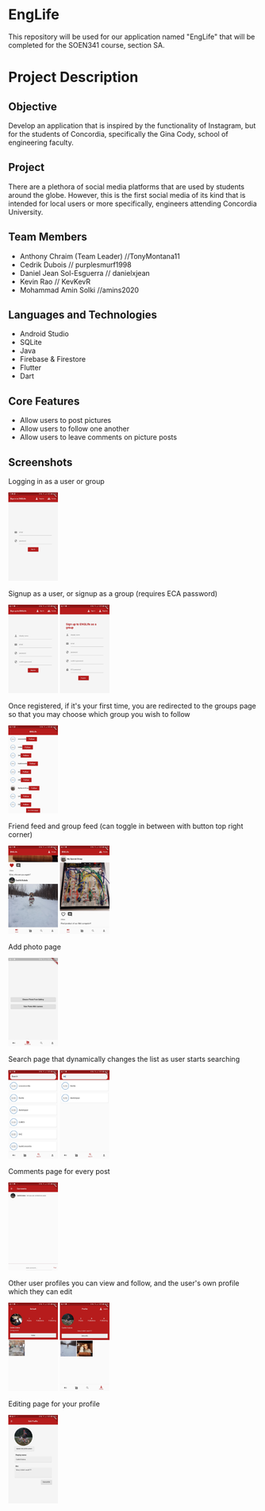 
EngLife
======
This repository will be used for our application named "EngLife" that will be completed for the SOEN341 course, section SA.


Project Description
=======

Objective 
------
Develop an application that is inspired by the functionality of Instagram, but for the students of Concordia, specifically the Gina Cody, school of engineering faculty.


Project
------
There are a plethora of social media platforms that are used by students around the globe. However, this
is the first social media of its kind that is intended for local users or more specifically, engineers
attending Concordia University.


Team Members 
------
  * Anthony Chraim (Team Leader) //TonyMontana11
  * Cedrik Dubois // purplesmurf1998
  * Daniel Jean Sol-Esguerra // danielxjean
  * Kevin Rao // KevKevR
  * Mohammad Amin Solki //amins2020

Languages and Technologies
------
  * Android Studio
  * SQLite
  * Java
  * Firebase & Firestore
  * Flutter 
  * Dart


Core Features
------
  * Allow users to post pictures
  * Allow users to follow one another
  * Allow users to leave comments on picture posts

Screenshots
------
Logging in as a user or group

<img src="eng_life/screenshots/login.jpg" width="100">

Signup as a user, or signup as a group (requires ECA password)

<img src="eng_life/screenshots/register_as_user.jpg" width="100"> <img src="eng_life/screenshots/register_as_group.jpg" width="100">

Once registered, if it's your first time, you are redirected to the groups page so that you may choose which group you wish to follow

<img src="eng_life/screenshots/choose_groups.jpg" width="100">

Friend feed and group feed (can toggle in between with button top right corner)

<img src="eng_life/screenshots/friends_feed.jpg" width="100"> <img src="eng_life/screenshots/groups_feed.jpg" width="100">

Add photo page

<img src="eng_life/screenshots/add_photo.jpg" width="100">

Search page that dynamically changes the list as user starts searching

<img src="eng_life/screenshots/search.jpg" width="100"> <img src="eng_life/screenshots/dynamic_search.jpg" width="100">

Comments page for every post

<img src="eng_life/screenshots/comments.jpg" width="100">

Other user profiles you can view and follow, and the user's own profile which they can edit

<img src="eng_life/screenshots/other_user_profile.jpg" width="100"> <img src="eng_life/screenshots/user_profile.jpg" width="100">

Editing page for your profile

<img src="eng_life/screenshots/edit_profile.jpg" width="100">
